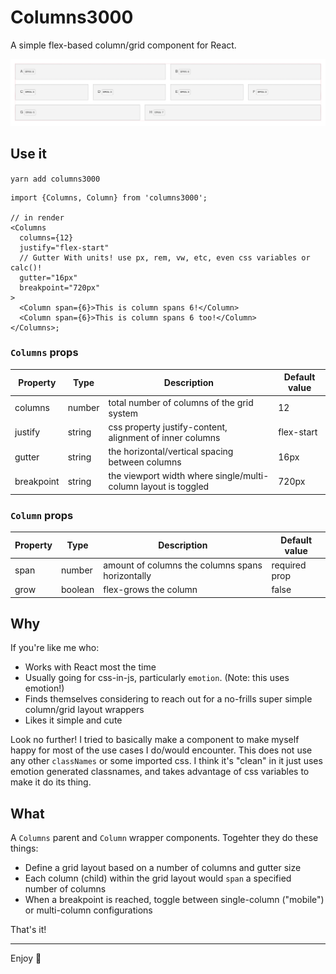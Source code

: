 # Columns3000

A simple flex-based column/grid component for React.

![Preview](https://raw.githubusercontent.com/ezekielaquino/Columns3000/main/preview.png)

## Use it

`yarn add columns3000`

```tsx
import {Columns, Column} from 'columns3000';

// in render
<Columns
  columns={12}
  justify="flex-start"
  // Gutter With units! use px, rem, vw, etc, even css variables or calc()!
  gutter="16px"
  breakpoint="720px"
>
  <Column span={6}>This is column spans 6!</Column>
  <Column span={6}>This is column spans 6 too!</Column>
</Columns>;
```

### `Columns` props

| Property   | Type   | Description                                                    | Default value |
| ---------- | ------ | -------------------------------------------------------------- | ------------- |
| columns    | number | total number of columns of the grid system                     | 12            |
| justify    | string | css property justify-content, alignment of inner columns       | flex-start    |
| gutter     | string | the horizontal/vertical spacing between columns                | 16px          |
| breakpoint | string | the viewport width where single/multi-column layout is toggled | 720px         |

### `Column` props

| Property | Type    | Description                                      | Default value |
| -------- | ------- | ------------------------------------------------ | ------------- |
| span     | number  | amount of columns the columns spans horizontally | required prop |
| grow     | boolean | flex-grows the column                            | false         |

## Why

If you're like me who:

- Works with React most the time
- Usually going for css-in-js, particularly `emotion`. (Note: this uses
  emotion!)
- Finds themselves considering to reach out for a no-frills super simple
  column/grid layout wrappers
- Likes it simple and cute

Look no further! I tried to basically make a component to make myself happy for
most of the use cases I do/would encounter. This does not use any other
`classNames` or some imported css. I think it's "clean" in it just uses emotion
generated classnames, and takes advantage of css variables to make it do its
thing.

## What

A `Columns` parent and `Column` wrapper components. Togehter they do these
things:

- Define a grid layout based on a number of columns and gutter size
- Each column (child) within the grid layout would `span` a specified number of
  columns
- When a breakpoint is reached, toggle between single-column ("mobile") or
  multi-column configurations

That's it!

---

Enjoy 🌸
